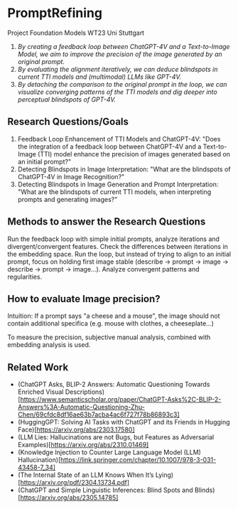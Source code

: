 # PromptRefining

Project Foundation Models WT23 Uni Stuttgart

1. *By creating a feedback loop between ChatGPT-4V and a Text-to-Image Model, we aim to improve the precision of the image generated by an original prompt.*
2. *By evaluating the alignment iteratively, we can deduce blindspots in current TTI models and (multimodal) LLMs like GPT-4V.* 
3. *By detaching the comparison to the original prompt in the loop, we can visualize converging patterns of the TTI models and dig deeper into perceptual blindspots of GPT-4V.* 

## Research Questions/Goals

1. Feedback Loop Enhancement of TTI Models and ChatGPT-4V: "Does the integration of a feedback loop between ChatGPT-4V and a Text-to-Image (TTI) model enhance the precision of images generated based on an initial prompt?" 
2. Detecting Blindspots in Image Interpretation: "What are the blindspots of ChatGPT-4V in Image Recognition?"
3. Detecting Blindspots in Image Generation and Prompt Interpretation: "What are the blindspots of current TTI models, when interpreting prompts and generating images?"

## Methods to answer the Research Questions

Run the feedback loop with simple initial prompts, analyze iterations and divergent/convergent features.
Check the differences between iterations in the embedding space.
Run the loop, but instead of trying to align to an initial prompt, focus on holding first image stable (describe -> prompt -> image -> describe -> prompt -> image...).
Analyze convergent patterns and regularities.

## How to evaluate Image precision?

Intuition: If a prompt says "a cheese and a mouse", the image should not contain additional specifica (e.g. mouse with clothes, a cheeseplate...)

To measure the precision, subjective manual analysis, combined with embedding analysis is used.

## Related Work

- (ChatGPT Asks, BLIP-2 Answers: Automatic Questioning Towards Enriched Visual Descriptions)[https://www.semanticscholar.org/paper/ChatGPT-Asks%2C-BLIP-2-Answers%3A-Automatic-Questioning-Zhu-Chen/69cfdc8df16ae63b7acba4ac6f727f78b86893c3]
- (HuggingGPT: Solving AI Tasks with ChatGPT and its Friends in Hugging Face)[https://arxiv.org/abs/2303.17580]
- (LLM Lies: Hallucinations are not Bugs, but Features as Adversarial Examples)[https://arxiv.org/abs/2310.01469]
- (Knowledge Injection to Counter Large Language Model (LLM) Hallucination)[https://link.springer.com/chapter/10.1007/978-3-031-43458-7_34]
- (The Internal State of an LLM Knows When It’s Lying)[https://arxiv.org/pdf/2304.13734.pdf]
- (ChatGPT and Simple Linguistic Inferences: Blind Spots and Blinds)[https://arxiv.org/abs/2305.14785]
